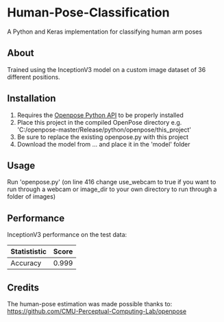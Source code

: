 # Human-Pose-Classification
A Python and Keras implementation for classifying human arm poses

## About
Trained using the InceptionV3 model on a custom image dataset of 36 different positions.

## Installation
1. Requires the [Openpose Python API](https://github.com/CMU-Perceptual-Computing-Lab/openpose/blob/master/doc/modules/python_module.md) to be properly installed 
2. Place this project in the compiled OpenPose directory e.g. 'C:/openpose-master/Release/python/openpose/this_project'
3. Be sure to replace the existing openpose.py with this project
3. Download the model from ... and place it in the 'model' folder

## Usage
Run 'openpose.py' (on line 416 change use_webcam to true if you want to run through a webcam or image_dir to your own directory to run through a folder of images)

## Performance
InceptionV3 performance on the test data:

| Statististic     | Score       |
| ---------------- | ----------- |
| Accuracy         | 0.999       |


## Credits
The human-pose estimation was made possible thanks to:
https://github.com/CMU-Perceptual-Computing-Lab/openpose

